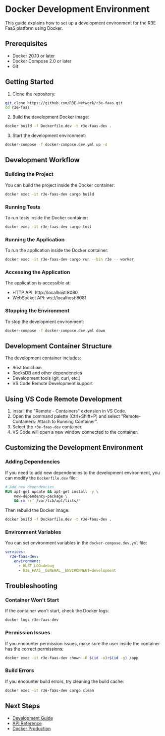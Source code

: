 # Docker Development Environment

This guide explains how to set up a development environment for the R3E FaaS platform using Docker.

## Prerequisites

- Docker 20.10 or later
- Docker Compose 2.0 or later
- Git

## Getting Started

1. Clone the repository:

```bash
git clone https://github.com/R3E-Network/r3e-faas.git
cd r3e-faas
```

2. Build the development Docker image:

```bash
docker build -f Dockerfile.dev -t r3e-faas-dev .
```

3. Start the development environment:

```bash
docker-compose -f docker-compose.dev.yml up -d
```

## Development Workflow

### Building the Project

You can build the project inside the Docker container:

```bash
docker exec -it r3e-faas-dev cargo build
```

### Running Tests

To run tests inside the Docker container:

```bash
docker exec -it r3e-faas-dev cargo test
```

### Running the Application

To run the application inside the Docker container:

```bash
docker exec -it r3e-faas-dev cargo run --bin r3e -- worker
```

### Accessing the Application

The application is accessible at:

- HTTP API: http://localhost:8080
- WebSocket API: ws://localhost:8081

### Stopping the Environment

To stop the development environment:

```bash
docker-compose -f docker-compose.dev.yml down
```

## Development Container Structure

The development container includes:

- Rust toolchain
- RocksDB and other dependencies
- Development tools (git, curl, etc.)
- VS Code Remote Development support

## Using VS Code Remote Development

1. Install the "Remote - Containers" extension in VS Code.
2. Open the command palette (Ctrl+Shift+P) and select "Remote-Containers: Attach to Running Container".
3. Select the `r3e-faas-dev` container.
4. VS Code will open a new window connected to the container.

## Customizing the Development Environment

### Adding Dependencies

If you need to add new dependencies to the development environment, you can modify the `Dockerfile.dev` file:

```dockerfile
# Add new dependencies
RUN apt-get update && apt-get install -y \
    new-dependency-package \
    && rm -rf /var/lib/apt/lists/*
```

Then rebuild the Docker image:

```bash
docker build -f Dockerfile.dev -t r3e-faas-dev .
```

### Environment Variables

You can set environment variables in the `docker-compose.dev.yml` file:

```yaml
services:
  r3e-faas-dev:
    environment:
      - RUST_LOG=debug
      - R3E_FAAS__GENERAL__ENVIRONMENT=development
```

## Troubleshooting

### Container Won't Start

If the container won't start, check the Docker logs:

```bash
docker logs r3e-faas-dev
```

### Permission Issues

If you encounter permission issues, make sure the user inside the container has the correct permissions:

```bash
docker exec -it r3e-faas-dev chown -R $(id -u):$(id -g) /app
```

### Build Errors

If you encounter build errors, try cleaning the build cache:

```bash
docker exec -it r3e-faas-dev cargo clean
```

## Next Steps

- [Development Guide](./development.md)
- [API Reference](./api-reference.md)
- [Docker Production](./docker-production.md)
